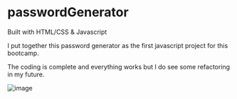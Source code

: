 # passwordGenerator

Built with HTML/CSS & Javascript




I put together this password generator as the first javascript project for this bootcamp.

The coding is complete and everything works but I do see some refactoring in my future.

![image](https://user-images.githubusercontent.com/74310873/104094279-7c894200-5255-11eb-93bc-2fdf1061937b.png)
